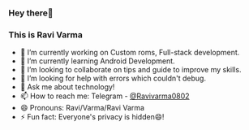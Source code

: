 ### Hey there👋
### This is Ravi Varma


- 🔭 I’m currently working on Custom roms, Full-stack development. 
- 🌱 I’m currently learning Android Development.
- 👯 I’m looking to collaborate on tips and guide to improve my skills.
- 🤔 I’m looking for help with errors which couldn't debug.
- 💬 Ask me about technology!
- 📫 How to reach me: Telegram - [@Ravivarma0802](https://t.me/Ravivarma0802)
- 😄 Pronouns: Ravi/Varma/Ravi Varma
- ⚡ Fun fact: Everyone's privacy is hidden😄!
